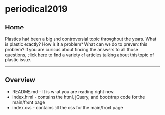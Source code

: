 # periodical2019

## Home

Plastics had been a big and controversial topic throughout the years. What is plastic exactly? How is it a problem? What can we do to prevent this problem? If you are curious about finding the answers to all those questions, click [here](https://periodical2019.github.io/) to find a variety of articles talking about this topic of plastic issue.

---
## Overview

* README.md - It is what you are reading right now.
* index.html - contains the html, jQuery, and bootstrap code for the main/front page
* index.css - contains all the css for the main/front page
